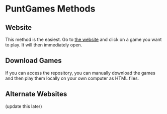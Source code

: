# PuntGames Methods
## Website
This method is the easiest. Go to [the website](https://puntgames.github.io) and click on a game you want to play. It will then immediately open.

## Download Games
If you can access the repository, you can manually download the games and then play them locally on your own computer as HTML files.

## Alternate Websites
(update this later)
